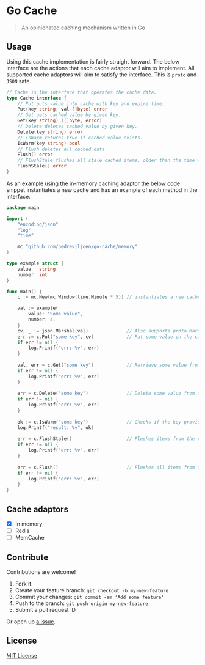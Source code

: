 # Go Cache

> An opinionated caching mechanism written in Go

## Usage

Using this cache implementation is fairly straight forward. The below interface are the actions that each cache adaptor will aim to implement. All supported cache adaptors will aim to satisfy the interface. This is `proto` and `JSON` safe.

```go
// Cache is the interface that operates the cache data.
type Cache interface {
	// Put puts value into cache with key and expire time.
	Put(key string, val []byte) error
	// Get gets cached value by given key.
	Get(key string) ([]byte, error)
	// Delete deletes cached value by given key.
	Delete(key string) error
	// IsWarm returns true if cached value exists.
	IsWarm(key string) bool
	// Flush deletes all cached data.
	Flush() error
	// FlushStale flushes all stale cached items, older than the time window
	FlushStale() error
}
```

As an example using the in-memory caching adaptor the below code snippet instantiates a new cache and has an example of each method in the interface.

```go
package main

import (
	"encoding/json"
	"log"
	"time"

	mc "github.com/pedreviljoen/go-cache/memory"
)

type example struct {
	value   string
	number  int
}

func main() {
	c := mc.New(mc.Window(time.Minute * 5)) // instantiates a new cache with a default flush window of 5 minutes

	val := example{
		value: "Some value",
		number: 4,
    }
	cv, _ := json.Marshal(val)              // Also supports proto.Marshall for proto messages
	err := c.Put("some key", cv)            // Put some value on the cache
	if err != nil {
		log.Printf("err: %v", err)
	}
	
	val, err = c.Get("some key")            // Retrieve some value from the cache with the given key
	if err != nil {
		log.Printf("err: %v", err)
    }
	
	err = c.Delete("some key")              // Delete some value from the cache with the given key
	if err != nil {
		log.Printf("err: %v", err)
	}
	
	ok := c.IsWarm("some key")              // Checks if the key provide has a value saved in the cache
	log.Printf("result: %v", ok)
	
	err = c.FlushStale()                    // Flushes items from the cache older than the time window
	if err != nil {
		log.Printf("err: %v", err)
	}
	
	err = c.Flush()                         // Flushes all items from the cache
	if err != nil {
		log.Printf("err: %v", err)
	}
}
```

## Cache adaptors

- [x] In memory
- [ ] Redis
- [ ] MemCache

## Contribute

Contributions are welcome!

1. Fork it.
2. Create your feature branch: `git checkout -b my-new-feature`
3. Commit your changes: `git commit -am 'Add some feature'`
4. Push to the branch: `git push origin my-new-feature`
5. Submit a pull request :D

Or open up [a issue](https://github.com/pedreviljoen/go-cache/issues).

## License

[MIT License](https://github.com/pedreviljoen/go-cache/blob/main/LICENSE)